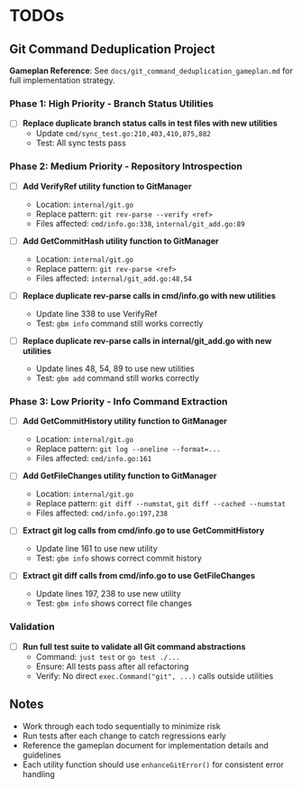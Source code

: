 # TODOs

## Git Command Deduplication Project

**Gameplan Reference**: See `docs/git_command_deduplication_gameplan.md` for full implementation strategy.

### Phase 1: High Priority - Branch Status Utilities





- [ ] **Replace duplicate branch status calls in test files with new utilities**
  - Update `cmd/sync_test.go:210,403,410,875,882`
  - Test: All sync tests pass

### Phase 2: Medium Priority - Repository Introspection

- [ ] **Add VerifyRef utility function to GitManager**
  - Location: `internal/git.go`
  - Replace pattern: `git rev-parse --verify <ref>`
  - Files affected: `cmd/info.go:338`, `internal/git_add.go:89`

- [ ] **Add GetCommitHash utility function to GitManager**
  - Location: `internal/git.go`
  - Replace pattern: `git rev-parse <ref>`
  - Files affected: `internal/git_add.go:48,54`

- [ ] **Replace duplicate rev-parse calls in cmd/info.go with new utilities**
  - Update line 338 to use VerifyRef
  - Test: `gbm info` command still works correctly

- [ ] **Replace duplicate rev-parse calls in internal/git_add.go with new utilities**
  - Update lines 48, 54, 89 to use new utilities
  - Test: `gbm add` command still works correctly

### Phase 3: Low Priority - Info Command Extraction

- [ ] **Add GetCommitHistory utility function to GitManager**
  - Location: `internal/git.go`
  - Replace pattern: `git log --oneline --format=...`
  - Files affected: `cmd/info.go:161`

- [ ] **Add GetFileChanges utility function to GitManager**
  - Location: `internal/git.go`
  - Replace pattern: `git diff --numstat`, `git diff --cached --numstat`
  - Files affected: `cmd/info.go:197,238`

- [ ] **Extract git log calls from cmd/info.go to use GetCommitHistory**
  - Update line 161 to use new utility
  - Test: `gbm info` shows correct commit history

- [ ] **Extract git diff calls from cmd/info.go to use GetFileChanges**
  - Update lines 197, 238 to use new utility
  - Test: `gbm info` shows correct file changes

### Validation

- [ ] **Run full test suite to validate all Git command abstractions**
  - Command: `just test` or `go test ./...`
  - Ensure: All tests pass after all refactoring
  - Verify: No direct `exec.Command("git", ...)` calls outside utilities

## Notes

- Work through each todo sequentially to minimize risk
- Run tests after each change to catch regressions early
- Reference the gameplan document for implementation details and guidelines
- Each utility function should use `enhanceGitError()` for consistent error handling